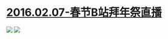 # [2016.02.07-春节B站拜年祭直播](http://www.bilibili.com/html/bnj2016_m.html)
![](https://bilicoverimg.github.io/2016/2016.02.07-春节B站拜年祭直播.png)
![](https://bilicoverimg.github.io/2016/2016.02.07-春节B站拜年祭直播%28平板截图%29.jpg)
